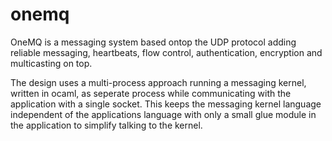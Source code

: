 # onemq
 OneMQ is a messaging system based ontop the UDP protocol adding
 reliable messaging, heartbeats, flow control, authentication,
 encryption and multicasting on top.

 The design uses a multi-process approach running a messaging kernel,
 written in ocaml, as seperate process while communicating with the
 application with a single socket. This keeps the messaging kernel
 language independent of the applications language with only a small
 glue module in the application to simplify talking to the kernel.
